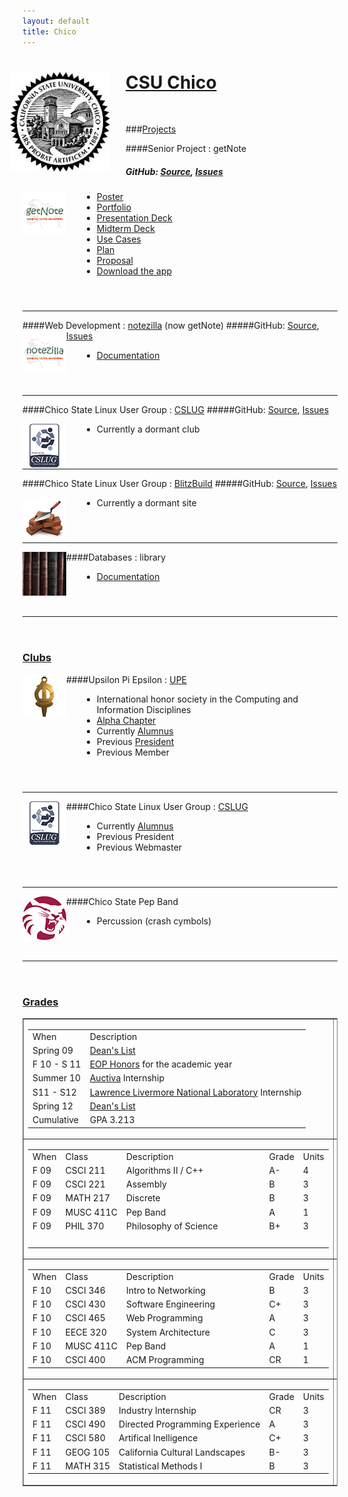 ```yaml
---
layout: default
title: Chico
---
```


<style>
  ul {
    margin-left: 95px;
  }
  ul ul {
    margin: 0 0 0 45px;
  }
  hr, h3 {
    margin-top: 55px;
  }
  h4 {
    margin-top: -15px;
  }
  img.project-icon {
    border: none;
    float: left;
    height: 70px;
    width: 70px;
  }
</style>

<div class="span12" stlye="margin-bottom:25px">
  <img src="media/images/chico.jpg" style="float:left; margin: 0px 25px 25px -20px"/>
  <h1> <a target="_blank" href="http://csuchico.edu">CSU Chico</a> </h1>
</div>
<br/>

###[Projects]()

####Senior Project : getNote
##### GitHub: [Source](http://www.github.com/mattben/getNoteAndroid), [Issues](http://www.github.com/mattben/getNoteAndroid/issues)
<img src="media/images/getnote_logo.png" class="project-icon" />

* <a href="media/pdf/490_Poster.pdf" target="_blank">Poster</a>
* <a href="media/pdf/490_ProjectPort.pdf" target="_blank">Portfolio</a>
* <a href="media/pdf/490_ProjectSlides.pdf" target="_blank">Presentation Deck</a>
* <a href="media/pdf/490_MidtermSlides.pdf" target="_blank">Midterm Deck</a>
* <a href="media/pdf/490_Midterm_UseCases.pdf" target="_blank">Use Cases</a>
* <a href="media/pdf/490_Project_Plan.pdf" target="_blank">Plan</a>
* <a href="media/pdf/490_Project_Proposal.pdf" target="_blank">Proposal</a>
* <a href="media/content/getNote-svn.apk">Download the app</a>

---

####Web Development : [notezilla](http://www.getnote.org) (now getNote)
#####GitHub: [Source](http://www.github.com/mattben/getNote.org), [Issues](http://www.github.com/mattben/getNote.org/issues)
<img src="media/images/notezilla_logo.png" class="project-icon" />

* <a href="media/pdf/465_Milestone7.pdf" target="_blank">Documentation</a>

---

####Chico State Linux User Group : [CSLUG](http://www.ecst.csuchico.edu/cslug/)
#####GitHub: [Source](https://github.com/cslug/cslug-site), [Issues](https://github.com/cslug/cslug-site/issues)

<img src="media/images/cslug_logo.png" class="project-icon" />

* Currently a dormant club

---

####Chico State Linux User Group : [BlitzBuild](http://www.ecst.csuchico.edu/BlitzBuild/)
#####GitHub: [Source](hhttps://github.com/cslug/blitzbuild), [Issues](https://github.com/cslug/blitzbuild/issues)

<img src="media/images/build.jpg" class="project-icon" />

* Currently a dormant site

---

####Databases : library
<img src="media/images/370_OMD.jpg" class="project-icon" />

* <a href="media/pdf/370_ImplementationPhase.pdf" target="_blank">Documentation</a>


---

### [Clubs]()
####Upsilon Pi Epsilon : [UPE](http://upe.acm.org)
<img src="media/images/upe.jpeg" class="project-icon" />

* International honor society in the Computing and Information Disciplines
* [Alpha Chapter](http://www.ecst.csuchico.edu/upe/)
* Currently [Alumnus](http://www.ecst.csuchico.edu/cslug/?members)
* Previous [President](http://www.ecst.csuchico.edu/upe/members/2010/Fall/Matthew_B_Harris)
* Previous Member

---

####Chico State Linux User Group : [CSLUG](http://www.ecst.csuchico.edu/cslug/)
<img src="media/images/cslug_logo.png" class="project-icon" />

* Currently [Alumnus](http://www.ecst.csuchico.edu/cslug/?members)
* Previous President
* Previous Webmaster

---

####Chico State Pep Band
<img src="media/images/chicostate.png" class="project-icon" />

* Percussion (crash cymbols)

---

### [Grades]()

<table border="1" frame="box" width="100%" class="table">
  <tr>
    <td>
      <table>
        <tr>
          <td>When</td><td>Description</td>
          </tr><tr>
          <td> Spring 09 </td><td><a target="_blank" href="media/pdf/UnofficialTranscript.pdf">Dean's List </a></td>
          </tr><tr>
          <td> F 10 - S 11 </td><td> <a target="_blank" href="http://www.csuchico.edu/eop/about/honor.shtml">EOP Honors</a> for the academic year</td>
          </tr><tr>
          <td> Summer 10 </td><td> <a target="_blank" href="http://www.auctiva.com/about/aboutus.aspx">Auctiva</a> Internship</td>
          </tr><tr>
          <td> S11 - S12 </td><td> <a target="_blank" href="http://www.llnl.gov">Lawrence Livermore National Laboratory</a> Internship </td>
          </tr><tr>
          <td> Spring 12 </td><td><a target="_blank" href="media/pdf/Deans_List_S2012.pdf">Dean's List </a> </td>
          </tr><tr>
          <td>Cumulative </td><td> GPA 3.213</td>
        </tr>
      </table>
      </td><td nowrap="nowrap">
      <table>
        <tr>
          <td>When</td><td>Class</td><td width="300">Description</td><td>Grade</td><td>Units</td>
          </tr><tr>
          <td>S 09</td><td>CSCI 101</td><td>Intro Comp Sci</td><td>A</td><td>3</td>
          </tr><tr>
          <td>S 09</td><td>CSCI 111</td><td>Algorithms I / Java</td><td>A</td><td>4</td>
          </tr><tr>
          <td>S 09</td><td>CSCI 301</td><td>Computer's Impact</td><td>A</td><td>3</td>
          </tr><tr>
          <td>S 09</td><td>MUSC 112</td><td>South American Drumming</td><td>A</td><td>1</td>
          </tr><tr>
          <td>S 09</td><td>MUSC 411C</td><td>Pep Band</td><td>A</td><td>1</td>
          </tr><tr>
          <td>S 09</td><td>MUSC 411D</td><td>Symphonic Wind Ensemble</td><td>A</td><td>1</td>
        </tr>
      </table>
    </td>
    </tr><tr>
    <td nowrap="nowrap">
      <table>
        <tr>
          <td>When</td><td>Class</td><td width="300">Description</td><td>Grade</td><td>Units</td>
          </tr><tr>
          <td>F 09</td><td>CSCI 211</td><td>Algorithms II / C++</td><td>A-</td><td>4</td>
          </tr><tr>
          <td>F 09</td><td>CSCI 221</td><td>Assembly</td><td>B</td><td>3</td>
          </tr><tr>
          <td>F 09</td><td>MATH 217</td><td>Discrete</td><td>B</td><td>3</td>
          </tr><tr>        
          <td>F 09</td><td>MUSC 411C</td><td>Pep Band</td><td>A</td><td>1</td>
          </tr><tr>
          <td>F 09</td><td>PHIL 370</td><td>Philosophy of Science</td><td>B+</td><td>3</td>
          </tr><tr>
          <td>&nbsp;</td><td>&nbsp;</td><td>&nbsp;</td><td>&nbsp;</td><td>&nbsp;</td>
        </tr>
      </table>
      </td><td nowrap="nowrap">
      <table>
        <tr>
          <td>When</td><td>Class</td><td width="300">Description</td><td>Grade</td><td>Units</td>
          </tr><tr>
          <td>S 10</td><td>CINS 370</td><td>Intro to Databases</td><td>B</td><td>3</td>
          </tr><tr>
          <td>S 10</td><td>CSCI 311</td><td>Algorithms III / C++</td><td>B</td><td>4</td>
          </tr><tr>
          <td>S 10</td><td>CSCI 344</td><td>Shell Programming</td><td>B</td><td>3</td>
          </tr><tr>
          <td>S 10</td><td>MATH 314</td><td>Prob &amp; Sat</td><td>C+</td><td>4</td>
          </tr><tr>
          <td>S 10</td><td>MUSC 411C</td><td>Pep Band</td><td>A</td><td>1</td>
          </tr><tr>
          <td>S 10</td><td>NSCI 102</td><td>Intro to Living Systems</td><td>B-</td><td>3</td>
        </tr>
      </table>
    </td>
    </tr><tr>
    <td nowrap="nowrap">
      <table>
        <tr>
          <td>When</td><td>Class</td><td width="300">Description</td><td>Grade</td><td>Units</td>
          </tr><tr>
          <td>F 10</td><td>CSCI 346</td><td>Intro to Networking</td><td>B</td><td>3</td>
          </tr><tr>
          <td>F 10</td><td>CSCI 430</td><td>Software Engineering</td><td>C+</td><td>3</td>
          </tr><tr>
          <td>F 10</td><td>CSCI 465</td><td>Web Programming</td><td>A</td><td>3</td>
          </tr><tr>
          <td>F 10</td><td>EECE 320</td><td>System Architecture</td><td>C</td><td>3</td>
          </tr><tr>
          <td>F 10</td><td>MUSC 411C</td><td>Pep Band</td><td>A</td><td>1</td>
          </tr><tr>
          <td>F 10</td><td>CSCI 400</td><td>ACM Programming</td><td>CR</td><td>1</td>				
        </tr>
      </table>
      </td><td nowrap="nowrap">
      <table>
        <tr>
          <td>When</td><td>Class</td><td width="300">Description</td><td>Grade</td><td>Units</td>
          </tr><tr>
          <td>S 11</td><td>&nbsp; </td><td>Industry Internship - LLNL</td><td>&nbsp; </td><td>&nbsp; </td>
          </tr><tr>
          <td>&nbsp; </td><td>&nbsp; </td><td>&nbsp; </td><td>&nbsp; </td><td>&nbsp; </td>
          </tr><tr>
          <td>&nbsp; </td><td>&nbsp; </td><td>&nbsp; </td><td>&nbsp; </td><td>&nbsp; </td>
          </tr><tr>
          <td>&nbsp; </td><td>&nbsp; </td><td>&nbsp; </td><td>&nbsp; </td><td>&nbsp; </td>
          </tr><tr>                
          <td>&nbsp; </td><td>&nbsp; </td><td>&nbsp; </td><td>&nbsp; </td><td>&nbsp; </td>
          </tr><tr>
          <td>&nbsp; </td><td>&nbsp; </td><td>&nbsp; </td><td>&nbsp; </td><td>&nbsp; </td>
        </tr>
      </table>
    </td>
    </tr><tr>
    <td nowrap="nowrap">
      <table>
        <tr>
          <td>When</td><td>Class</td><td width="300">Description</td><td>Grade</td><td>Units</td>
          </tr><tr>
          <td>F 11</td><td>CSCI 389</td><td>Industry Internship</td><td>CR</td><td>3</td>				
          </tr><tr>
          <td>F 11</td><td>CSCI 490</td><td>Directed Programming Experience</td><td>A</td><td>3</td>
          </tr><tr>
          <td>F 11</td><td>CSCI 580</td><td>Artifical Inelligence</td><td>C+</td><td>3</td>
          </tr><tr>				
          <td>F 11</td><td>GEOG 105</td><td>California Cultural Landscapes</td><td>B-</td><td>3</td>
          </tr><tr>
          <td>F 11</td><td>MATH 315</td><td>Statistical Methods I</td><td>B</td><td>3</td>
        </tr>
      </table>
      </td><td nowrap="nowrap">
      <table>
        <tr>
          <td>When</td><td>Class</td><td width="300">Description</td><td>Grade</td><td>Units</td>
          </tr><tr>
          <td>S 12</td><td>CSCI 340</td><td>Operating Sysems Programming</td><td>A</td><td>4</td>
          </tr><tr>				
          <td>S 12</td><td>CSCI 515</td><td>Compiler Design</td><td>B+</td><td>3</td>
          </tr><tr>
          <td>S 12</td><td>CSCI 431</td><td>Software Engineering Tools</td><td>A</td><td>3</td>
          </tr><tr>
          <td>S 12</td><td>CSCI 550</td><td>Theory of Computing</td><td>A</td><td>3</td>				
          </tr><tr>                
          <td>S 12</td><td>CINS 448</td><td>Computer Security</td><td>A-</td><td>3</td>
        </tr>
      </table>
    </td>
  </tr>
</table>
